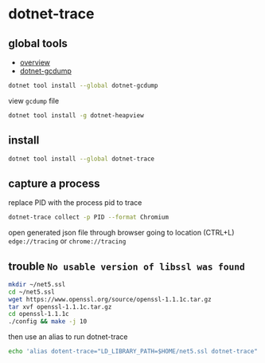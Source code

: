 # dotnet-trace

## global tools

- [overview](https://learn.microsoft.com/en-us/dotnet/core/diagnostics/tools-overview)
- [dotnet-gcdump](https://learn.microsoft.com/en-us/dotnet/core/diagnostics/dotnet-gcdump)

```sh
dotnet tool install --global dotnet-gcdump
```

view `gcdump` file

```sh
dotnet tool install -g dotnet-heapview
```


## install

```sh
dotnet tool install --global dotnet-trace
```

## capture a process

replace PID with the process pid to trace

```sh
dotnet-trace collect -p PID --format Chromium
```

open generated json file through browser going to location (CTRL+L) `edge://tracing` or `chrome://tracing`

## trouble `No usable version of libssl was found`

```sh
mkdir ~/net5.ssl
cd ~/net5.ssl
wget https://www.openssl.org/source/openssl-1.1.1c.tar.gz
tar xvf openssl-1.1.1c.tar.gz
cd openssl-1.1.1c
./config && make -j 10
```

then use an alias to run dotnet-trace

```sh
echo 'alias dotent-trace="LD_LIBRARY_PATH=$HOME/net5.ssl dotnet-trace"' >> ~/.bashrc
```
